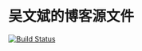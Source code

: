 # 吴文斌的博客源文件

[![Build Status](https://travis-ci.com/wuwb/wuwb.github.io.svg?branch=develop)](https://travis-ci.com/wuwb/wuwb.github.io)
